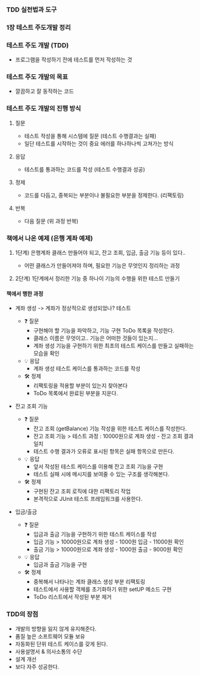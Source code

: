 ### TDD 실천법과 도구
### 1장 테스트 주도개발 정리
### 테스트 주도 개발 (TDD)
- 프로그램을 작성하기 전에 테스트를 먼저 작성하는 것

### 테스트 주도 개발의 목표
- 깔끔하고 잘 동작하는 코드

### 테스트 주도 개발의 진행 방식
1. 질문
    - 테스트 작성을 통해 시스템에 질문 (테스트 수행결과는 실패)
    - 일단 테스트를 시작하는 것이 중요 에러를 하나하나씩 고쳐가는 방식
    
2. 응답 
    - 테스트를 통과하는 코드를 작성 (테스트 수행결과 성공)
    
3. 정제
    - 코드를 다듬고, 중복되는 부분이나 불필요한 부분을 정제한다. (리팩토링)
    
4. 반복
    - 다음 질문 (위 과정 반복)
    
### 책에서 나온 예제 (은행 계좌 예제)
1. 1단계) 은행계좌 클래스 만들어야 되고, 잔고 조회, 입금, 출금 기능 등이 있다..
    - 어떤 클래스가 만들어져야 하며, 필요한 기능은 무엇인지 정리하는 과정
    
2. 2단계) 1단계에서 정리한 기능 중 하나이 기능의 수행을 위한 테스트 만들기


#### 책에서 행한 과정
- 계좌 생성 -> 계좌가 정상적으로 생성되었나? 테스트
  -  ❓ 질문
       - 구현해야 할 기능을 파악하고, 기능 구현 ToDo 목록을 작성한다.
       - 클래스 이름은 무엇이고.. 기능은 어떠한 것들이 있는지...
       - 계좌 생성 기능을 구현하기 위한 최초의 테스트 케이스를 만들고 실패하는 모습을 확인
   - 💡 응답
        - 계좌 생성 테스트 케이스를 통과하는 코드를 작성
    - 🛠 정제
       - 리팩토링을 적용할 부분이 있는지 찾아본다
       - ToDo 목록에서 완료된 부분을 지운다.
   
- 잔고 조회 기능
  - ❓ 질문
       - 잔고 조회 (getBalance) 기능 작성을 위한 테스트 케이스를 작성한다.
       - 잔고 조회 기능 > 테스트 과정 : 10000원으로 계좌 생성 - 잔고 조회 결과 일치
       - 테스트 수행 결과가 오류로 표시된 항목은 실패 항목으로 만든다.
  - 💡 응답   
       - 앞서 작성된 테스트 케이스를 이용해 잔고 조회 기능을 구현
       - 테스트 실패 시에 메시지를 보여줄 수 있는 구조를 생각해본다.
  - 🛠 정제
       - 구현된 잔고 조회 로직에 대한 리팩토리 작업
       - 본격적으로 JUnit 테스트 프레임워크를 사용한다.
    
- 입금/출금
    - ❓ 질문
        - 입금과 출금 기능을 구현하기 위한 테스트 케이스를 작성
        - 입금 기능 > 10000원으로 계좌 생성 - 1000원 입금 - 11000원 확인
        - 출금 기능 > 10000원으로 계좌 생성 - 1000원 출금 - 9000원 확인
    - 💡 응답
        - 입금과 출금 기능을 구현
    - 🛠 정제
        - 중복해서 나타나는 계좌 클래스 생성 부분 리팩토링
        - 테스트에서 사용할 객체를 초기화하기 위한 setUP 메소드 구현
        - ToDo 리스트에서 작성된 부분 제거
    

### TDD의 장점
- 개발의 방향을 잃지 않게 유지해준다.
- 품질 높은 소프트웨어 모듈 보유
- 자동화된 단위 테스트 케이스를 갖게 된다.
- 사용설명서 & 의사소통의 수단
- 설계 개선
- 보다 자주 성공한다.

